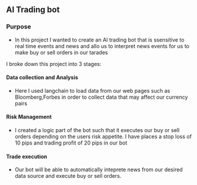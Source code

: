 ## AI Trading bot
### Purpose
- In this project I wanted to create an AI trading bot that is ssensitive to real time events and news and allo us to interpret news events for us to make buy or sell orders in our tarades

I broke down this project into 3 stages:
#### Data collection and Analysis
- Here I used langchain to load data from our web pages such as Bloomberg,Forbes in order to collect data that may affect our currency pairs

#### Risk Management
- I created a logic part of the bot such that it executes our buy or sell orders depending on the users risk appetite. I have places a stop loss of 10 pips and trading profit of 20 pips in our bot

#### Trade execution
- Our bot will be able to automatically inteprete news from our desired data source and execute buy or sell orders.



